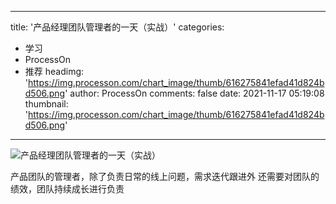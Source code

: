 
---
title: '产品经理团队管理者的一天（实战）'
categories: 
 - 学习
 - ProcessOn
 - 推荐
headimg: 'https://img.processon.com/chart_image/thumb/616275841efad41d824bd506.png'
author: ProcessOn
comments: false
date: 2021-11-17 05:19:08
thumbnail: 'https://img.processon.com/chart_image/thumb/616275841efad41d824bd506.png'
---

<div>   
<img class="thumb" alt="产品经理团队管理者的一天（实战）" src="https://img.processon.com/chart_image/thumb/616275841efad41d824bd506.png" referrerpolicy="no-referrer">
<p>产品团队的管理者，除了负责日常的线上问题，需求迭代跟进外
还需要对团队的绩效，团队持续成长进行负责</p>  
</div>
            